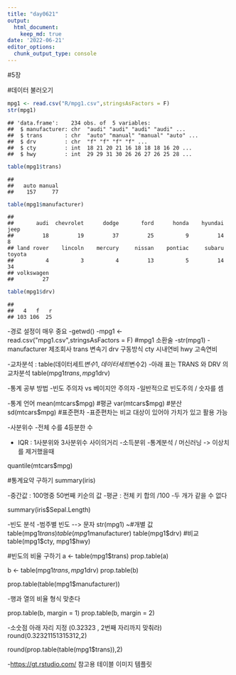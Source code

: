 ```yaml
---
title: "day0621"
output:
  html_document:
    keep_md: true
date: '2022-06-21'
editor_options: 
  chunk_output_type: console
---
```




#5장 

#데이터 불러오기 


```r
mpg1 <- read.csv("R/mpg1.csv",stringsAsFactors = F)
str(mpg1)
```

```
## 'data.frame':	234 obs. of  5 variables:
##  $ manufacturer: chr  "audi" "audi" "audi" "audi" ...
##  $ trans       : chr  "auto" "manual" "manual" "auto" ...
##  $ drv         : chr  "f" "f" "f" "f" ...
##  $ cty         : int  18 21 20 21 16 18 18 18 16 20 ...
##  $ hwy         : int  29 29 31 30 26 26 27 26 25 28 ...
```

```r
table(mpg1$trans)
```

```
## 
##   auto manual 
##    157     77
```

```r
table(mpg1$manufacturer)
```

```
## 
##       audi  chevrolet      dodge       ford      honda    hyundai       jeep 
##         18         19         37         25          9         14          8 
## land rover    lincoln    mercury     nissan    pontiac     subaru     toyota 
##          4          3          4         13          5         14         34 
## volkswagen 
##         27
```

```r
table(mpg1$drv)
```

```
## 
##   4   f   r 
## 103 106  25
```

-경로 설정이 매우 중요 
-getwd()
-mpg1 <- read.csv("mpg1.csv",stringsAsFactors = F) #mpg1 소환술
-str(mpg1)
-manufacturer 제조회사 trans 변속기 drv 구동방식 cty 시내연비 hwy 고속연비

-교차분석 : table(데이터세트$변수1, 데이터세트$변수2)
-아래 표는 TRANS 와 DRV 의 교차분석 
table(mpg1$trans, mpg1$drv)

-통계 공부 방법
-빈도 주의자 vs 베이지안 주의자 
-일반적으로 빈도주의 / 숫자를 셈 

-통계 언어 
mean(mtcars$mpg) #평균
var(mtcars$mpg) #분산
sd(mtcars$mpg) #표준편차
-표준편차는 비교 대상이 있어야 가치가 있고 활용 가능 

-사분위수 
-전체 수를 4등분한 수 
- IQR : 1사분위와 3사분위수 사이의거리 
-소득분위
-통계분석 / 머신러닝 -> 이상치를 제거했을때 

quantile(mtcars$mpg)

#통계요약 구하기 
summary(iris)

-중간값 : 100명중 50번째 키순의 값 
-평균 : 전체 키 합의 /100
-두 개가 같을 수 없다 

summary(iris$Sepal.Length)
 
-빈도 분석 
-범주별 빈도  --> 문자 
str(mpg1)
~#개별 값
table(mpg1$trans)
table(mpg1$manufacturer)
table(mpg1$drv)
#비교
table(mpg1$cty, mpg1$hwy)

#빈도의 비율 구하기
a <- table(mpg1$trans)
prop.table(a)

b <- table(mpg1$trans, mpg1$drv)
prop.table(b)

prop.table(table(mpg1$manufacturer))

-행과 열의 비율 형식 맞춘다 

prop.table(b, margin = 1)
prop.table(b, margin = 2)

-소숫점 아래 자리 지정  (0.32323 , 2번째 자리까지 맞춰라)
round(0.32321151315312,2)

round(prop.table(table(mpg1$trans)),2)

-https://gt.rstudio.com/ 참고용 테이블 이미지 템플릿 

